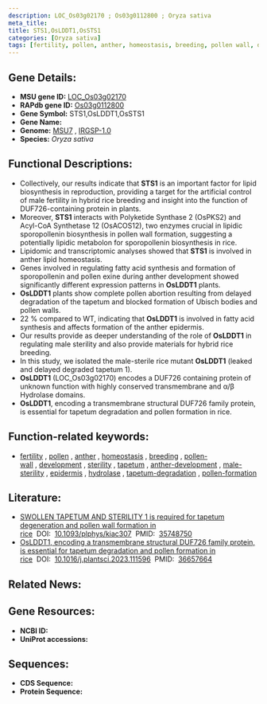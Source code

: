 ```yaml
---
description: LOC_Os03g02170 ; Os03g0112800 ; Oryza sativa
meta_title:
title: STS1,OsLDDT1,OsSTS1
categories: [Oryza sativa]
tags: [fertility, pollen, anther, homeostasis, breeding, pollen wall, development, sterility, tapetum, anther development, male sterility, epidermis, hydrolase, tapetum degradation, pollen formation]
---
```


## Gene Details:
- **MSU gene ID:** [LOC_Os03g02170](http://rice.uga.edu/cgi-bin/ORF_infopage.cgi?orf=LOC_Os03g02170)  
- **RAPdb gene ID:** [Os03g0112800](https://rapdb.dna.affrc.go.jp/locus/?name=Os03g0112800)  
- **Gene Symbol:** STS1,OsLDDT1,OsSTS1
- **Gene Name:**
- **Genome:**  [MSU7](http://rice.uga.edu/)&nbsp;,&nbsp;[IRGSP-1.0](https://rapdb.dna.affrc.go.jp/download/irgsp1.html)
- **Species:** *Oryza sativa*

## Functional Descriptions:
   - Collectively, our results indicate that **STS1** is an important factor for lipid biosynthesis in reproduction, providing a target for the artificial control of male fertility in hybrid rice breeding and insight into the function of DUF726-containing protein in plants.
   - Moreover, **STS1** interacts with Polyketide Synthase 2 (OsPKS2) and Acyl-CoA Synthetase 12 (OsACOS12), two enzymes crucial in lipidic sporopollenin biosynthesis in pollen wall formation, suggesting a potentially lipidic metabolon for sporopollenin biosynthesis in rice.
   - Lipidomic and transcriptomic analyses showed that **STS1** is involved in anther lipid homeostasis.
   - Genes involved in regulating fatty acid synthesis and formation of sporopollenin and pollen exine during anther development showed significantly different expression patterns in **OsLDDT1** plants.
   - **OsLDDT1** plants show complete pollen abortion resulting from delayed degradation of the tapetum and blocked formation of Ubisch bodies and pollen walls.
   - 22 % compared to WT, indicating that **OsLDDT1** is involved in fatty acid synthesis and affects formation of the anther epidermis.
   - Our results provide as deeper understanding of the role of **OsLDDT1** in regulating male sterility and also provide materials for hybrid rice breeding.
   - In this study, we isolated the male-sterile rice mutant **OsLDDT1** (leaked and delayed degraded tapetum 1).
   - **OsLDDT1** (LOC_Os03g02170) encodes a DUF726 containing protein of unknown function with highly conserved transmembrane and α/β Hydrolase domains.
   - **OsLDDT1**, encoding a transmembrane structural DUF726 family protein, is essential for tapetum degradation and pollen formation in rice.

## Function-related keywords:
   - [fertility](/tags/fertility/)&nbsp;,&nbsp;[pollen](/tags/pollen/)&nbsp;,&nbsp;[anther](/tags/anther/)&nbsp;,&nbsp;[homeostasis](/tags/homeostasis/)&nbsp;,&nbsp;[breeding](/tags/breeding/)&nbsp;,&nbsp;[pollen-wall](/tags/pollen-wall/)&nbsp;,&nbsp;[development](/tags/development/)&nbsp;,&nbsp;[sterility](/tags/sterility/)&nbsp;,&nbsp;[tapetum](/tags/tapetum/)&nbsp;,&nbsp;[anther-development](/tags/anther-development/)&nbsp;,&nbsp;[male-sterility](/tags/male-sterility/)&nbsp;,&nbsp;[epidermis](/tags/epidermis/)&nbsp;,&nbsp;[hydrolase](/tags/hydrolase/)&nbsp;,&nbsp;[tapetum-degradation](/tags/tapetum-degradation/)&nbsp;,&nbsp;[pollen-formation](/tags/pollen-formation/)

## Literature:
   - [SWOLLEN TAPETUM AND STERILITY 1 is required for tapetum degeneration and pollen wall formation in rice](https://www.doi.org/10.1093/plphys/kiac307)&nbsp;&nbsp;DOI:&nbsp;&nbsp;[10.1093/plphys/kiac307](https://www.doi.org/10.1093/plphys/kiac307)&nbsp;&nbsp;PMID:&nbsp;&nbsp;[35748750](https://pubmed.ncbi.nlm.nih.gov/35748750/)
   - [OsLDDT1, encoding a transmembrane structural DUF726 family protein, is essential for tapetum degradation and pollen formation in rice](https://www.doi.org/10.1016/j.plantsci.2023.111596)&nbsp;&nbsp;DOI:&nbsp;&nbsp;[10.1016/j.plantsci.2023.111596](https://www.doi.org/10.1016/j.plantsci.2023.111596)&nbsp;&nbsp;PMID:&nbsp;&nbsp;[36657664](https://pubmed.ncbi.nlm.nih.gov/36657664/)

## Related News:

## Gene Resources:
- **NCBI ID:**  []()
- **UniProt accessions:** [](https://www.uniprot.org/uniprotkb//entry)

## Sequences:
- **CDS Sequence:**
- **Protein Sequence:**
